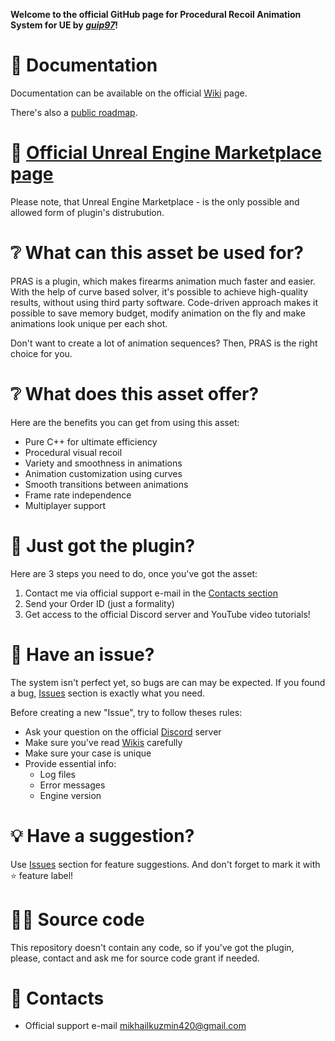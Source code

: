 **Welcome to the official GitHub page for Procedural Recoil Animation System for UE by *[guip97](https://github.com/guip97)*!**

# 📗 Documentation
Documentation can be available on the official [Wiki](https://github.com/guip97/ProceduralRecoilAnimationSystem/wiki) page.

There's also a [public roadmap](https://github.com/guip97/ProceduralRecoilAnimationSystem/projects/1).

# 🛒 [Official Unreal Engine Marketplace page](https://www.unrealengine.com/marketplace/en-US/product/76194998d28247018bee7be203f6c948)
Please note, that Unreal Engine Marketplace - is the only possible and allowed form of plugin's distrubution.

# ❔ What can this asset be used for?

PRAS is a plugin, which makes firearms animation much faster and easier. With the help of curve based solver, it's possible to achieve high-quality results, without using third party software. Code-driven approach makes it possible to save memory budget, modify animation on the fly and make animations look unique per each shot.

Don't want to create a lot of animation sequences? Then, PRAS is the right choice for you.

# ❔ What does this asset offer?
Here are the benefits you can get from using this asset:
 - Pure C++ for ultimate efficiency
 - Procedural visual recoil
 - Variety and smoothness in animations
 - Animation customization using curves
 - Smooth transitions between animations
 - Frame rate independence
 - Multiplayer support

# 🔌 Just got the plugin?
Here are 3 steps you need to do, once you've got the asset:
1. Contact me via official support e-mail in the [Contacts section](#-contacts)
2. Send your Order ID (just a formality)
3. Get access to the official Discord server and YouTube video tutorials!

# 🚩 Have an issue?
The system isn't perfect yet, so bugs are can may be expected. If you found a bug, [Issues](https://github.com/guip97/ProceduralRecoilAnimationSystem/issues) section is exactly what you need.

Before creating a new "Issue", try to follow theses rules:
- Ask your question on the official [Discord](#-just-got-the-plugin) server
- Make sure you've read [Wikis](https://github.com/guip97/ProceduralRecoilAnimationSystem/wiki) carefully
- Make sure your case is unique
- Provide essential info:
  - Log files
  - Error messages
  - Engine version

# 💡 Have a suggestion?
Use [Issues](https://github.com/guip97/ProceduralRecoilAnimationSystem/issues) section for feature suggestions.
And don't forget to mark it with ⭐ feature label!

# 🐱‍💻 Source code
This repository doesn't contain any code, so if you've got the plugin, please, contact and ask me for source code grant if needed.

# 📧 Contacts
- Official support e-mail [mikhailkuzmin420@gmail.com](mailto:mikhailkuzmin420@gmail.com?subject=[GitHub]%20Procedural%20Recoil%20Animation)
